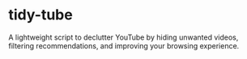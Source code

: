 # tidy-tube
A lightweight script to declutter YouTube by hiding unwanted videos, filtering recommendations, and improving your browsing experience.
